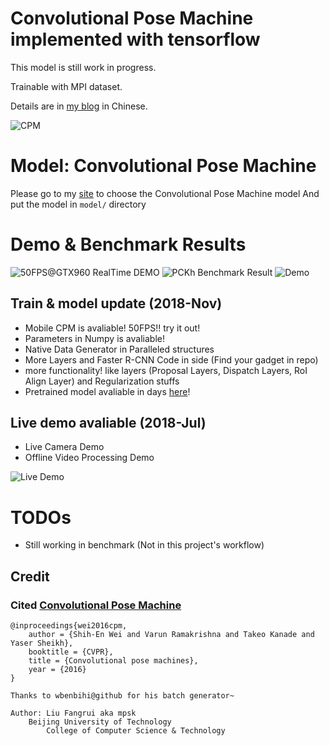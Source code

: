 #   Convolutional Pose Machine implemented with tensorflow

This model is still work in progress.

Trainable with MPI dataset.

Details are in [my blog](https://blog.csdn.net/mpsk07/article/details/79522809) in Chinese.

![CPM](https://raw.githubusercontent.com/mpskex/Convolutional-Pose-Machine-tf/master/demo/arch.png)

#   Model: Convolutional Pose Machine
Please go to my [site](http://mpskex.wicp.net/models) to choose the Convolutional Pose Machine model
And put the model in `model/` directory

#   Demo & Benchmark Results
![50FPS@GTX960 RealTime DEMO](https://raw.githubusercontent.com/mpskex/Convolutional-Pose-Machine-tf/master/demo/demo.gif)
![PCKh Benchmark Result](https://raw.githubusercontent.com/mpskex/Convolutional-Pose-Machine-tf/master/demo/PCKh.png)
![Demo](https://raw.githubusercontent.com/mpskex/Convolutional-Pose-Machine-tf/master/demo/demo.jpg)

## Train & model update (2018-Nov)
*   Mobile CPM is avaliable! 50FPS!! try it out!
*   Parameters in Numpy is avaliable!
*   Native Data Generator in Paralleled structures
*   More Layers and Faster R-CNN Code in side (Find your gadget in repo)
*   more functionality! like layers (Proposal Layers, Dispatch Layers, RoI Align Layer) and Regularization stuffs
*   Pretrained model avaliable in days [here](http://mpskex.wicp.net/models)!

##  Live demo avaliable (2018-Jul)
*   Live Camera Demo 
*   Offline Video Processing Demo

![Live Demo](https://raw.githubusercontent.com/mpskex/Convolutional-Pose-Machine-tf/master/demo/live.gif)

#   TODOs
*   Still working in benchmark (Not in this project's workflow)

##  Credit
### Cited [Convolutional Pose Machine](https://arxiv.org/abs/1602.00134)
    @inproceedings{wei2016cpm,
        author = {Shih-En Wei and Varun Ramakrishna and Takeo Kanade and Yaser Sheikh},
        booktitle = {CVPR},
        title = {Convolutional pose machines},
        year = {2016}
    }

    Thanks to wbenbihi@github for his batch generator~

    Author: Liu Fangrui aka mpsk
        Beijing University of Technology
            College of Computer Science & Technology
